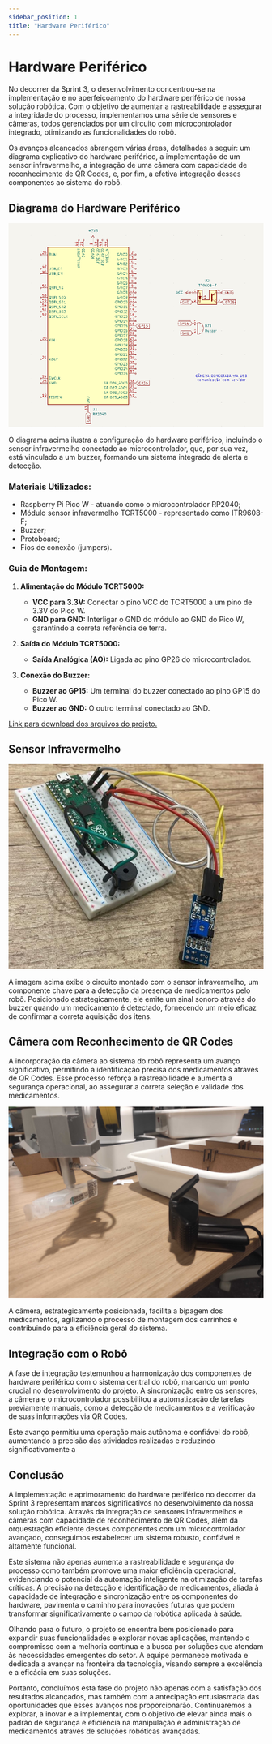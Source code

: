 ```yaml
---
sidebar_position: 1
title: "Hardware Periférico"
---
```


# Hardware Periférico

No decorrer da Sprint 3, o desenvolvimento concentrou-se na implementação e no aperfeiçoamento do hardware periférico de nossa solução robótica. Com o objetivo de aumentar a rastreabilidade e assegurar a integridade do processo, implementamos uma série de sensores e câmeras, todos gerenciados por um circuito com microcontrolador integrado, otimizando as funcionalidades do robô.

Os avanços alcançados abrangem várias áreas, detalhadas a seguir: um diagrama explicativo do hardware periférico, a implementação de um sensor infravermelho, a integração de uma câmera com capacidade de reconhecimento de QR Codes, e, por fim, a efetiva integração desses componentes ao sistema do robô.

## Diagrama do Hardware Periférico

![Diagrama do Hardware Periférico](../../static/img/diagrama_periferico.png)

O diagrama acima ilustra a configuração do hardware periférico, incluindo o sensor infravermelho conectado ao microcontrolador, que, por sua vez, está vinculado a um buzzer, formando um sistema integrado de alerta e detecção.

### Materiais Utilizados:
- Raspberry Pi Pico W - atuando como o microcontrolador RP2040;
- Módulo sensor infravermelho TCRT5000 - representado como ITR9608-F;
- Buzzer;
- Protoboard;
- Fios de conexão (jumpers).

### Guia de Montagem:
1. **Alimentação do Módulo TCRT5000:**
   - **VCC para 3.3V:** Conectar o pino VCC do TCRT5000 a um pino de 3.3V do Pico W.
   - **GND para GND:** Interligar o GND do módulo ao GND do Pico W, garantindo a correta referência de terra.

2. **Saída do Módulo TCRT5000:**
   - **Saída Analógica (AO):** Ligada ao pino GP26 do microcontrolador.

3. **Conexão do Buzzer:**
   - **Buzzer ao GP15:** Um terminal do buzzer conectado ao pino GP15 do Pico W.
   - **Buzzer ao GND:** O outro terminal conectado ao GND.

[Link para download dos arquivos do projeto.](https://drive.google.com/drive/folders/1KePuMLv8DWsRA4y9oFspp2WJk1aRgLx7?usp=sharing)

## Sensor Infravermelho

![Sensor Infravermelho](../../static/img/sensor_infravermelho.jpeg)

A imagem acima exibe o circuito montado com o sensor infravermelho, um componente chave para a detecção da presença de medicamentos pelo robô. Posicionado estrategicamente, ele emite um sinal sonoro através do buzzer quando um medicamento é detectado, fornecendo um meio eficaz de confirmar a correta aquisição dos itens.

## Câmera com Reconhecimento de QR Codes

A incorporação da câmera ao sistema do robô representa um avanço significativo, permitindo a identificação precisa dos medicamentos através de QR Codes. Esse processo reforça a rastreabilidade e aumenta a segurança operacional, ao assegurar a correta seleção e validade dos medicamentos.

![Câmera com Reconhecimento de QR Codes](../../static/img/camera_qrcode.jpg)

A câmera, estrategicamente posicionada, facilita a bipagem dos medicamentos, agilizando o processo de montagem dos carrinhos e contribuindo para a eficiência geral do sistema.

## Integração com o Robô

A fase de integração testemunhou a harmonização dos componentes de hardware periférico com o sistema central do robô, marcando um ponto crucial no desenvolvimento do projeto. A sincronização entre os sensores, a câmera e o microcontrolador possibilitou a automatização de tarefas previamente manuais, como a detecção de medicamentos e a verificação de suas informações via QR Codes.

Este avanço permitiu uma operação mais autônoma e confiável do robô, aumentando a precisão das atividades realizadas e reduzindo significativamente a

## Conclusão

A implementação e aprimoramento do hardware periférico no decorrer da Sprint 3 representam marcos significativos no desenvolvimento da nossa solução robótica. Através da integração de sensores infravermelhos e câmeras com capacidade de reconhecimento de QR Codes, além da orquestração eficiente desses componentes com um microcontrolador avançado, conseguimos estabelecer um sistema robusto, confiável e altamente funcional.

Este sistema não apenas aumenta a rastreabilidade e segurança do processo como também promove uma maior eficiência operacional, evidenciando o potencial da automação inteligente na otimização de tarefas críticas. A precisão na detecção e identificação de medicamentos, aliada à capacidade de integração e sincronização entre os componentes do hardware, pavimenta o caminho para inovações futuras que podem transformar significativamente o campo da robótica aplicada à saúde.

Olhando para o futuro, o projeto se encontra bem posicionado para expandir suas funcionalidades e explorar novas aplicações, mantendo o compromisso com a melhoria contínua e a busca por soluções que atendam às necessidades emergentes do setor. A equipe permanece motivada e dedicada a avançar na fronteira da tecnologia, visando sempre a excelência e a eficácia em suas soluções.

Portanto, concluímos esta fase do projeto não apenas com a satisfação dos resultados alcançados, mas também com a antecipação entusiasmada das oportunidades que esses avanços nos proporcionarão. Continuaremos a explorar, a inovar e a implementar, com o objetivo de elevar ainda mais o padrão de segurança e eficiência na manipulação e administração de medicamentos através de soluções robóticas avançadas.

